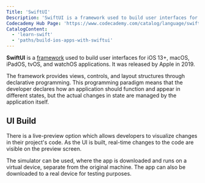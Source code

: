 ```yaml
---
Title: 'SwiftUI'
Description: 'SwiftUI is a framework used to build user interfaces for applications within the Apple ecosystem.'
Codecademy Hub Page: 'https://www.codecademy.com/catalog/language/swift'
CatalogContent:
  - 'learn-swift'
  - 'paths/build-ios-apps-with-swiftui'
---
```


**SwiftUI** is a [framework](https://www.codecademy.com/resources/docs/general/framework) used to build user interfaces for iOS 13+, macOS, iPadOS, tvOS, and watchOS applications. It was released by Apple in 2019.

The framework provides views, controls, and layout structures through declarative programming. This programming paradigm means that the developer declares how an application should function and appear in different states, but the actual changes in state are managed by the application itself.

## UI Build

There is a live-preview option which allows developers to visualize changes in their project's code. As the UI is built, real-time changes to the code are visible on the preview screen.

The simulator can be used, where the app is downloaded and runs on a virtual device, separate from the original machine. The app can also be downloaded to a real device for testing purposes.
